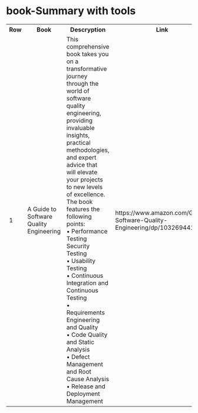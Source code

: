 # book-Summary with tools 
<table>
  <tr>
    <th>Row</th>
    <th>Book</th>
    <th>Descryption</th>
    <th>Link</th>
  </tr>
<tr>
 <td> 1 </td>

  

   
 <td>  A Guide to Software Quality Engineering </td>

 

   <td> 
  This comprehensive book takes you on a transformative journey </br>
through the world of software quality engineering, providing </br>
invaluable insights, practical methodologies, and expert advice that </br>
will elevate your projects to new levels of excellence. </br>
The book features the following points: </br>
• Performance Testing Security Testing </br>
• Usability Testing </br>
• Continuous Integration and Continuous Testing </br>
• Requirements Engineering and Quality </br>
• Code Quality and Static Analysis </br>
• Defect Management and Root Cause Analysis </br>
• Release and Deployment Management  </br>
</td>


   <td>
  https://www.amazon.com/Guide-Software-Quality-Engineering/dp/1032694416
     </td>
 </tr>


</table>
